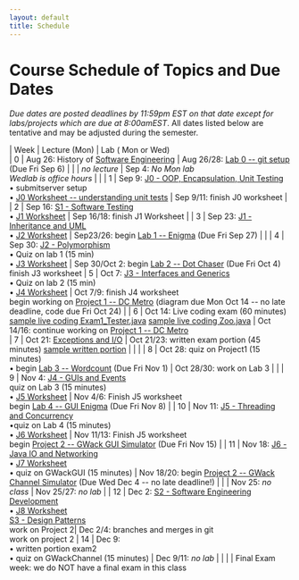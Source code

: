 ```yaml
---
layout: default
title: Schedule
---
```


# Course Schedule of Topics and Due Dates

*Due dates are posted deadlines by 11:59pm EST on that date except for labs/projects which are due at 8:00amEST*. All dates listed below are tentative and may be adjusted during the semester.



| Week | Lecture (Mon)                                                                                                            | Lab ( Mon or Wed)     
| 0    | Aug 26: History of <a href="https://dl.acm.org/doi/pdf/10.1145/1134285.1134288">Software Engineering</a>  | Aug 26/28: [Lab 0 -- git setup](lab/0) (Due Fri Sep 6) |
|     | <i>no lecture</i>   | Sep 4: <i>No Mon lab<br> Wedlab is office hours</i> |                                                 |
| 1    | Sep 9: [J0 - OOP, Encapsulation, Unit Testing](j/0)<br> &bull; submitserver setup <br>&bull; [J0 Worksheet -- understanding unit tests](worksheet/j0)          | Sep 9/11: finish J0 worksheet |
| 2    | Sep 16: [S1 - Software Testing](j/software_testing)<br> &bull; [J1 Worksheet](worksheet/j1)  | Sep 16/18:  finish J1 Worksheet      |
| 3    | Sep 23: [J1 - Inheritance and UML](j/1) <br>&bull; [J2 Worksheet](worksheet/j2)            | Sep23/26: begin [Lab 1 -- Enigma](lab/1) (Due Fri Sep 27)                                                                                 |                                                                        |
| 4    | Sep 30: [J2 - Polymorphism](j/2) <br>&bull; Quiz on lab 1 (15 min)<br>&bull; [J3 Worksheet](worksheet/j3)   | Sep 30/Oct 2: begin [Lab 2 -- Dot Chaser](lab/2) (Due Fri Oct 4) <br> finish J3 worksheet
| 5    | Oct 7: [J3 - Interfaces and Generics](j/3) <br>&bull; Quiz on lab 2 (15 min)<br>&bull; [J4 Worksheet](worksheet/j4)   | Oct 7/9: finish J4 worksheet <br> begin working on [Project 1 -- DC Metro](project/1) (diagram due Mon Oct 14 -- no late deadline, code due Fri Oct 24)                                                                              |
| 6    | Oct 14: Live coding exam (60 minutes) [sample live coding Exam1_Tester.java](./j-units/Exam1_Tester.java) [sample live coding Zoo.java](./j-units/Zoo.java)  | Oct 14/16: continue working on [Project 1 -- DC Metro](project/1)        
| 7    | Oct 21: [Exceptions and I/O](j/exceptions) | Oct 21/23: written exam portion (45 minutes) [sample written portion](https://cs2113-s24.github.io/j-units/Exam1.pdf) |                                                    |                                                                 |
| 8    | Oct 28: quiz on Project1 (15 minutes) <br>&bull; begin [Lab 3 -- Wordcount](lab/3) (Due Fri Nov 1)     | Oct 28/30: work on Lab 3          |                                                              |
| 9    | Nov 4: [J4 - GUIs and Events](j/4) <br>quiz on Lab 3 (15 minutes)<br>&bull; [J5 Worksheet](worksheet/j5)    | Nov 4/6: Finish J5 worksheet <br> begin [Lab 4 -- GUI Enigma](lab/4) (Due Fri Nov 8)                                                                             |
| 10   | Nov 11: [J5 - Threading and Concurrency](j/5) <br>&bull;quiz on Lab 4 (15 minutes)<br>&bull; [J6 Worksheet](worksheet/j6)                       | Nov 11/13: Finish J5 worksheet<br> begin [Project 2 -- GWack GUI Simulator](project/2) (Due Fri Nov 15)    |
| 11   | Nov 18: [J6 - Java IO and Networking](j/6) <br>&bull; [J7 Worksheet](worksheet/j7)   <br> &bull; quiz on GWackGUI (15 minutes)         | Nov 18/20: begin [Project 2 -- GWack Channel Simulator](project/2) (Due Wed Dec 4 -- no late deadline!)             |
|    | Nov 25: <i>no class</i>          | Nov 25/27: <i>no lab</i>           |
| 12   | Dec 2: [S2 - Software Engineering Development](j/software_engineering)<br>&bull; [J8 Worksheet](worksheet/j8) <br>[S3 - Design Patterns](j/design)    <br> work on Project 2| Dec 2/4: branches and merges in git <br> work on project 2
| 14   | Dec 9:    <br>&bull; written portion exam2 <br>&bull; quiz on GWackChannel (15 minutes)                                |  Dec 9/11: <i>no lab</i>                                                                                                             |                                               |
|    | Final Exam week: we do NOT have a final exam in this class








